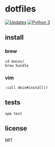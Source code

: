 # dotfiles

[![Updates](https://pyup.io/repos/github/9renpoto/dotfiles/shield.svg)](https://pyup.io/repos/github/9renpoto/dotfiles/)
[![Python 3](https://pyup.io/repos/github/9renpoto/dotfiles/python-3-shield.svg)](https://pyup.io/repos/github/9renpoto/dotfiles/)

## install

### brew

    cd macos/
    brew bundle

### vim

    :call dein#install()

## tests

    npm test

## license

MIT
